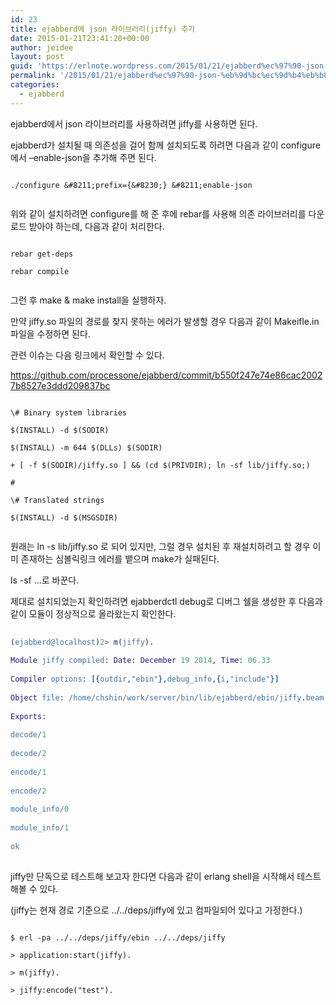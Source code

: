 ```yaml
---
id: 23
title: ejabberd에 json 라이브러리(jiffy) 추가
date: 2015-01-21T23:41:20+00:00
author: jeidee
layout: post
guid: 'https://erlnote.wordpress.com/2015/01/21/ejabberd%ec%97%90-json-%eb%9d%bc%ec%9d%b4%eb%b8%8c%eb%9f%ac%eb%a6%acjiffy-%ec%b6%94%ea%b0%80/'
permalink: '/2015/01/21/ejabberd%ec%97%90-json-%eb%9d%bc%ec%9d%b4%eb%b8%8c%eb%9f%ac%eb%a6%acjiffy-%ec%b6%94%ea%b0%80/'
categories:
  - ejabberd
---
```

ejabberd에서 json 라이브러리를 사용하려면 jiffy를 사용하면 된다.
  
ejabberd가 설치될 때 의존성을 걸어 함께 설치되도록 하려면 다음과 같이 configure에서 &#8211;enable-json을 추가해 주면 된다.

```
      
./configure &#8211;prefix={&#8230;} &#8211;enable-json
  
```

위와 같이 설치하려면 configure를 해 준 후에 rebar를 사용해 의존 라이브러리를 다운로드 받아야 하는데, 다음과 같이 처리한다.

```
      
rebar get-deps
      
rebar compile
  
```

그런 후 make & make install을 실행하자.

만약 jiffy.so 파일의 경로를 찾지 못하는 에러가 발생할 경우 다음과 같이 Makeifle.in 파일을 수정하면 된다.
  
관련 이슈는 다음 링크에서 확인할 수 있다.
  
https://github.com/processone/ejabberd/commit/b550f247e74e86cac20027b8527e3ddd209837bc

```
          
\# Binary system libraries
          
$(INSTALL) -d $(SODIR)
          
$(INSTALL) -m 644 $(DLLs) $(SODIR)
      
+ [ -f $(SODIR)/jiffy.so ] && (cd $(PRIVDIR); ln -sf lib/jiffy.so;)
          
#
          
\# Translated strings
          
$(INSTALL) -d $(MSGSDIR)
  
```

원래는 ln -s lib/jiffy.so 로 되어 있지만, 그럴 경우 설치된 후 재설치하려고 할 경우 이미 존재하는 심볼릭링크 에러를 뱉으며 make가 실패된다.
  
ls -sf &#8230;로 바꾼다.

제대로 설치되었는지 확인하려면 ejabberdctl debug로 디버그 쉘을 생성한 후 다음과 같이 모듈이 정상적으로 올라왔는지 확인한다.

```erlang
      
(ejabberd@localhost)2> m(jiffy).
      
Module jiffy compiled: Date: December 19 2014, Time: 06.33
      
Compiler options: [{outdir,"ebin"},debug_info,{i,"include"}]
      
Object file: /home/chshin/work/server/bin/lib/ejabberd/ebin/jiffy.beam
      
Exports:
               
decode/1
               
decode/2
               
encode/1
               
encode/2
               
module_info/0
               
module_info/1
      
ok
  
```

jiffy만 단독으로 테스트해 보고자 한다면 다음과 같이 erlang shell을 시작해서 테스트해볼 수 있다.
  
(jiffy는 현재 경로 기준으로 ../../deps/jiffy에 있고 컴파일되어 있다고 가정한다.)

```
      
$ erl -pa ../../deps/jiffy/ebin ../../deps/jiffy
      
> application:start(jiffy).
      
> m(jiffy).
      
> jiffy:encode("test").
  
```